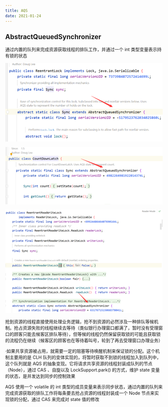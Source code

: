 ```yaml
---
title: AQS
date: 2021-01-24
---
```


## AbstractQueuedSynchronizer

通过内置的队列来完成资源获取线程的排队工作，并通过一个 int 类型变量表示持有锁的状态

![image-20210124165245043](/interview/image-20210124165245043.png)

![image-20210124165319381](/interview/image-20210124165319381.png)

![image-20210124165433352](/interview/image-20210124165433352.png)

抢到资源的线程直接使用处理业务逻辑，抢不到资源的必然涉及一种排队等候机制。抢占资源失败的线程继续去等待（类似银行办理窗口都满了，暂时没有受理窗口的顾客只能去候客区排队等待），但等候的线程仍然保留获取锁的可能且获取锁的流程仍在继续（候客区的顾客也在等待着叫号，轮到了再去受理窗口办理业务）

·如果共享资源被占用，就需要一定的阻塞等待唤醒机制来保证锁的分配。这个机制主要用的是 CLH 队列的变体实现的，将暂时获取不到锁的线程加入到队列中，这个队列就是 AQS 的抽象变现。它将请求共享资源的线程封装成队列的节点（Node），通过 CAS 、自旋以及 LockSupport.park() 的方式，维护 state 变量的状态，是并发达到同步的控制效果

AQS 使用一个 volatile 的 int 类型的成员变量来表示同步状态，通过内置的队列来完成资源获取的排队工作将每条要去抢占资源的线程封装成一个 Node 节点来实现锁的分配，通过 CAS 来完成对 state 值的修改

